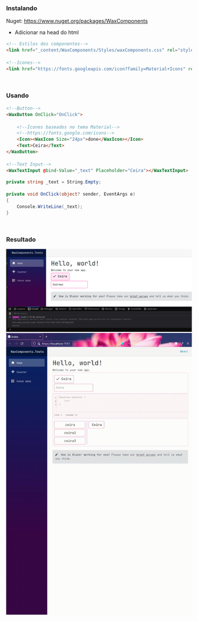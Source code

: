 ### Instalando

Nuget: https://www.nuget.org/packages/WaxComponents

- Adicionar na head do html
```html
<!-- Estilos dos componentes-->
<link href="_content/WaxComponents/Styles/waxComponents.css" rel="stylesheet">

<!--Icones-->
<link href="https://fonts.googleapis.com/icon?family=Material+Icons" rel="stylesheet">
```

<br/>

### Usando

```html
<!--Button-->
<WaxButton OnClick="OnClick">
    
    <!--Icones baseados no tema Material-->
    <!--https://fonts.google.com/icons-->
    <Icon><WaxIcon Size="24px">done</WaxIcon></Icon>
    <Text>Ceira</Text>
</WaxButton>

<!--Text Input-->
<WaxTextInput @bind-Value="_text" Placeholder="Ceira"></WaxTextInput>
```

```c#
private string _text = String.Empty;

private void OnClick(object? sender, EventArgs e)
{
    Console.WriteLine(_text);
}
```

<br/>

### Resultado
![sample](https://raw.githubusercontent.com/lllggghhhaaa/WaxComponents/master/Assets/sample.png)
![sample](https://raw.githubusercontent.com/lllggghhhaaa/WaxComponents/master/Assets/sample.gif)
